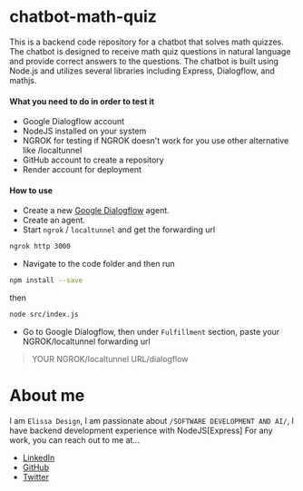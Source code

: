 # chatbot-math-quiz
This is a backend code repository for a chatbot that solves math quizzes. The chatbot is designed to receive math quiz questions in natural language and provide correct answers to the questions. The chatbot is built using Node.js and utilizes several libraries including Express, Dialogflow, and mathjs.

#### What you need to do in order to test it
* Google Dialogflow account
* NodeJS installed on your system
* NGROK for testing if NGROK doesn't work for you use other alternative like /localtunnel
* GitHub account to create a repository
* Render account for deployment


#### How to use
* Create a new [Google Dialogflow](https://dialogflow.cloud.google.com/) agent.
* Create an agent.
* Start `ngrok` / `localtunnel` and get the forwarding url
```bash
ngrok http 3000 
```
* Navigate to the code folder and then run
```bash
npm install --save
```
then
```bash
node src/index.js
```
* Go to Google Dialogflow, then under `Fulfillment` section, paste your NGROK/localtunnel forwarding url
> YOUR NGROK/localtunnel URL/dialogflow


# About me

I am `Elissa Design`, I am passionate about `/SOFTWARE DEVELOPMENT AND AI/`, I have backend development experience with NodeJS[Express] For any work, you can reach out to me at...

* [LinkedIn](https://www.linkedin.com/in/elissa-ihimbazwe-18875b21b/)
* [GitHub](https://github.com/ElissaDesign​)
* [Twitter](https://twitter.com/elissadesigner)